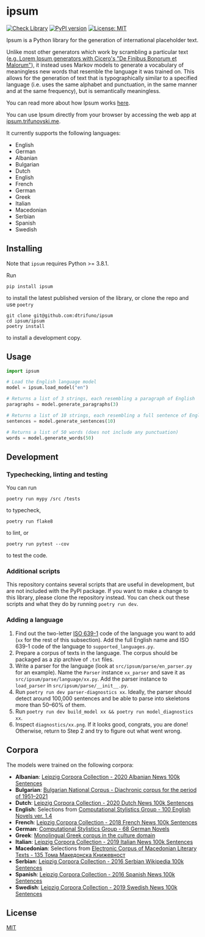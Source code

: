 # ipsum

[![Check Library](https://github.com/dtrifuno/ipsum/actions/workflows/check-library.yml/badge.svg)](https://github.com/dtrifuno/ipsum/actions/workflows/check-library.yml)
[![PyPI version](https://badge.fury.io/py/ipsum.svg)](https://badge.fury.io/py/ipsum)
[![License: MIT](https://img.shields.io/badge/License-MIT-yellow.svg)](https://opensource.org/licenses/MIT)

Ipsum is a Python library for the generation of international placeholder text.

Unlike most other generators which work by scrambling a
particular text ([e.g. Lorem Ipsum generators with Cicero's "De Finibus Bonorum
et Malorum"](https://loremipsum.io/)), it instead uses Markov models to generate
a vocabulary of meaningless new words that resemble the language it was trained
on. This allows for the generation of text that is typographically similar to a
specified language (i.e. uses the same alphabet and punctuation, in the same manner
and at the same frequency), but is semantically meaningless.

You can read more about how Ipsum works [here](https://trifunovski.me/posts/230225-lorem-ipsum-or-the-procedural-generation-of-typographically-plausible-nonsense).

You can use Ipsum directly from your browser by accessing the web app at
[ipsum.trifunovski.me](https://ipsum.trifunovski.me).

It currently supports the following languages:

- English
- German
- Albanian
- Bulgarian
- Dutch
- English
- French
- German
- Greek
- Italian
- Macedonian
- Serbian
- Spanish
- Swedish

## Installing

Note that `ipsum` requires Python >= 3.8.1.

Run

```
pip install ipsum
```

to install the latest published version of the library, or clone the repo and
use `poetry`

```
git clone git@github.com:dtrifuno/ipsum
cd ipsum/ipsum
poetry install
```

to install a development copy.

## Usage

```python
import ipsum

# Load the English language model
model = ipsum.load_model("en")

# Returns a list of 3 strings, each resembling a paragraph of English
paragraphs = model.generate_paragraphs(3)

# Returns a list of 10 strings, each resembling a full sentence of English
sentences = model.generate_sentences(10)

# Returns a list of 50 words (does not include any punctuation)
words = model.generate_words(50)
```

## Development

### Typechecking, linting and testing

You can run

```
poetry run mypy /src /tests
```

to typecheck,

```
poetry run flake8
```

to lint, or

```
poetry run pytest --cov
```

to test the code.

### Additional scripts

This repository contains several scripts that are useful in development, but are
not included with the PyPI package. If you want to make a change to this library,
please clone the repository instead. You can check out these scripts and what
they do by running `poetry run dev`.

### Adding a language

1. Find out the two-letter [ISO 639-1](https://quickref.me/iso-639-1) code of
   the language you want to add (`xx` for the rest of this subsection). Add the
   full English name and ISO 639-1 code of the language to `supported_languages.py`.
2. Prepare a corpus of texts in the language. The corpus should be packaged as a
   zip archive of `.txt` files.
3. Write a parser for the language (look at `src/ipsum/parse/en_parser.py` for
   an example). Name the `Parser` instance `xx_parser` and save it as
   `src/ipsum/parse/language/xx.py`. Add the parser instance to `load_parser`
   in `src/ipsum/parse/__init__.py`.
4. Run `poetry run dev parser-diagnostics xx`. Ideally, the parser should
   detect around 100,000 sentences and be able to parse into skeletons more
   than 50&ndash;60% of them.
5. Run `poetry run dev build_model xx && poetry run model_diagnostics xx`.
6. Inspect `diagnostics/xx.png`. If it looks good, congrats, you are done!
   Otherwise, return to Step 2 and try to figure out what went wrong.

## Corpora

The models were trained on the following corpora:

- **Albanian**: [Leipzig Corpora Collection - 2020 Albanian News 100k Sentences](https://wortschatz.uni-leipzig.de/en/download/Albanian)
- **Bulgarian**: [Bulgarian National Corpus - Diachronic corpus for the period of 1951&ndash;2021](https://dcl.bas.bg/bulnc/en/dostap/izteglyane/)
- **Dutch**: [Leipzig Corpora Collection - 2020 Dutch News 100k Sentences](https://wortschatz.uni-leipzig.de/en/download/Dutch)
- **English**: Selections from [Computational Stylistics Group - 100 English Novels ver. 1.4](https://github.com/computationalstylistics/100_english_novels)
- **French**: [Leipzig Corpora Collection - 2018 French News 100k Sentences](https://wortschatz.uni-leipzig.de/en/download/French)
- **German**: [Computational Stylistics Group - 68 German Novels](https://github.com/computationalstylistics/68_german_novels)
- **Greek**: [Monolingual Greek corpus in the culture domain](https://elrc-share.eu/repository/browse/monolingual-greek-corpus-in-the-culture-domain-processed/ab62bd021d5211e9b7d400155d0267069bdba50723a1456cbf1af2dce2201a63/)
- **Italian**: [Leipzig Corpora Collection - 2019 Italian News 100k Sentences](https://wortschatz.uni-leipzig.de/en/download/Italian)
- **Macedonian**: Selections from [Electronic Corpus of Macedonian Literary Texts - 135 Тома Македонска Книжевност](http://drmj.manu.edu.mk/%D0%B5%D0%BB%D0%B5%D0%BA%D1%82%D1%80%D0%BE%D0%BD%D1%81%D0%BA%D0%B8-%D0%BA%D0%BE%D1%80%D0%BF%D1%83%D1%81-%D0%BD%D0%B0-%D0%BC%D0%B0%D0%BA%D0%B5%D0%B4%D0%BE%D0%BD%D1%81%D0%BA%D0%B8-%D0%BA%D0%BD%D0%B8/)
- **Serbian**: [Leipzig Corpora Collection - 2016 Serbian Wikipedia 100k Sentences](https://wortschatz.uni-leipzig.de/en/download/Serbian)
- **Spanish**: [Leipzig Corpora Collection - 2016 Spanish News 100k Sentences](https://wortschatz.uni-leipzig.de/en/download/Spanish)
- **Swedish**: [Leipzig Corpora Collection - 2019 Swedish News 100k Sentences](https://wortschatz.uni-leipzig.de/en/download/Swedish)

## License

[MIT](https://github.com/dtrifuno/ipsum/ipsum/blob/main/LICENSE.md)

